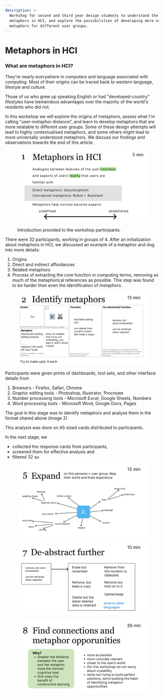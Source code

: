 ```yaml
---
description: >-
  Workshop for second and third year design students to understand the use of
  metaphors in HCI, and explore the possibilities of developing more native
  metaphors for different user groups.
---
```


# Metaphors in HCI

### What are metaphors in HCI?

They're nearly everywhere in computers and language associated with computing. Most of their origins can be traced back to western language, lifestyle and culture.&#x20;

Those of us who grew up speaking English or had "developed-country" lifestyles have tremendous advantages over the majority of the world's residents who did not.&#x20;

In this workshop we will explore the origins of metaphors, assess what I'm calling "user-metaphor distance", and learn to develop metaphors that are more relatable to different user groups. Some of these design attempts will lead to highly contextualised metaphors, and some others might lead to more universally understood metaphors. We discuss our findings and observations towards the end of this article.

<figure><img src="../.gitbook/assets/Slide 16_9 - 20.png" alt=""><figcaption><p>Introduction provided to the workshop participants.</p></figcaption></figure>

There were 32 participants, working in groups of 4. After an initialization about metaphors in HCI, we discussed an example of a metaphor and dug into more details:

1. Origins
2. Direct and indirect affordances
3. Related metaphors&#x20;
4. Process of extracting the core function in computing terms, removing as much of the metaphorical references as possible. This step was found to be harder than even the identification of metaphors.&#x20;

<figure><img src="../.gitbook/assets/Slide 16_9 - 21.png" alt=""><figcaption></figcaption></figure>

Participants were given prints of dashboards, tool sets, and other interface details from&#x20;

1. Browsers - Firefox, Safari, Chrome
2. Graphic editing tools - Photoshop, Illustrator, Procreate
3. Number processing tools - Microsoft Excel, Google Sheets, Numbers
4. Word processing tools - Microsoft Word, Google Docs, Pages

The goal in this stage was to identify metaphors and analyse them in the format shared above (image 2)



This analysis was done on A5 sized cards distributed to participants.

In the next stage, we&#x20;

* collected the response cards from participants,&#x20;
* screened them for effective analysis and&#x20;
* filtered 32 su

<figure><img src="../.gitbook/assets/Slide 16_9 - 22.png" alt=""><figcaption></figcaption></figure>

<figure><img src="../.gitbook/assets/Slide 16_9 - 23.png" alt=""><figcaption></figcaption></figure>

<figure><img src="../.gitbook/assets/Slide 16_9 - 24.png" alt=""><figcaption></figcaption></figure>
